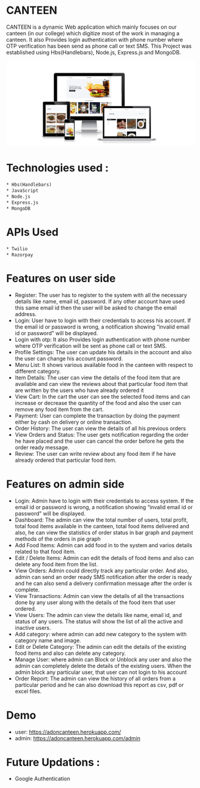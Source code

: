 # CANTEEN
CANTEEN is a dynamic Web application which mainly focuses on our canteen (in our college) which digitize most of the work in managing a canteen. It also Provides login authentication with phone number where OTP verification has been send as phone call or text SMS. This Project was established
using Hbs(Handlebars), Node.js, Express.js and MongoDB. 


![User Page1](/Documentation/canteen.jpg)
# Technologies used :
    * Hbs(Handlebars)
    * JavaScript
    * Node.js
    * Express.js
    * MongoDB

# APIs Used
    * Twilio
    * Razorpay 
# Features on user side
   * Register: The user has to register to the system with all the necessary details like name, email id, password. If any other account have used this same email id then the user will be asked to change the email address.
   * Login: User have to login with their credentials to access his account. If the email id or password is wrong, a notification showing “invalid email id or password” will be displayed.
   * Login with otp: It also Provides login authentication with phone number where OTP verification will be sent as phone call or text SMS.
   * Profile Settings: The user can update his details in the account and also the user can change his account password.
   * Menu List: It shows various available food in the canteen with respect to different category.
   * Item Details: The user can view the details of the food item that are available and can view the reviews about that particular food item that are written by the users who have already ordered it
   * View Cart: In the cart the user can see the selected food items and can increase or decrease the quantity of the food and also the user can remove any food item from the cart.
   * Payment: User can complete the transaction by doing the payment either by cash on delivery or online transaction.
   * Order History: The user can view the details of all his previous orders 
   * View Orders and Status: The user gets notification regarding the order he have placed and the user can cancel the order before he gets the order ready message.
   * Review: The user can write review about any food item if he have already ordered that particular food item.

  
# Features on admin side
  *	Login: Admin have to login with their credentials to access system. If the email id or password is wrong, a notification showing “invalid email id or password” will be displayed.
  *	Dashboard: The admin can view the total number of users, total profit, total food items available in the canteen, total food items delivered and also, he can view the statistics of order status in bar graph and payment methods of the orders in pie graph 
  *	Add Food Items: Admin can add food in to the system and varios details related to that food item. 
  *	Edit / Delete Items: Admin can edit the details of food items and also can delete any food item from the list. 
  *	View Orders: Admin could directly track any particular order. And also, admin can send an order ready SMS notification after the order is ready and he can also send a delivery confirmation message after the order is complete.
  *	View Transactions: Admin can view the details of all the transactions done by any user along with the details of the food item that user ordered.
  *	View Users: The admin can view the details like name, email id, and status of any users. The status will show the list of all the active and inactive users.
  *	Add category: where admin can add new category to the system with category name and image.
  *	Edit or Delete Category: The admin can edit the details of the existing food items and also can delete any category.
  *	Manage User: where admin can Block or Unblock any user and also the admin can completely delete the details of the existing users. When the admin block any particular user, that user can not login to his account 
  *	Order Report: The admin can view the history of all orders from a particular period and he can also download this report as csv, pdf or excel files.


# Demo
   *  user:   https://adoncanteen.herokuapp.com/
   *  admin:  https://adoncanteen.herokuapp.com/admin
   
# Future Updations :
 * Google Authentication

